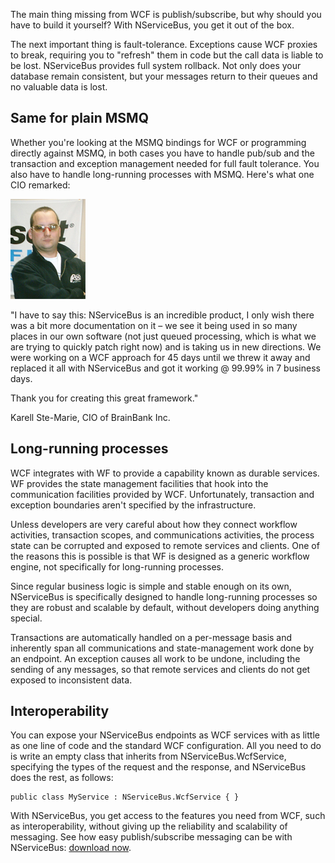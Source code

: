 <!--
title: "NServiceBus And WCF"
tags: ""
summary: "<p>The main thing missing from WCF is publish/subscribe, but why should you have to build it yourself? With NServiceBus, you get it out of the box.</p>
<p>The next important thing is fault-tolerance. Exceptions cause WCF proxies to break, requiring you to &quot;refresh&quot; them in code but the call data is liable to be lost. NServiceBus provides full system rollback. Not only does your database remain consistent, but your messages return to their queues and no valuable data is lost.</p>
"
-->

The main thing missing from WCF is publish/subscribe, but why should you have to build it yourself? With NServiceBus, you get it out of the box.

The next important thing is fault-tolerance. Exceptions cause WCF proxies to break, requiring you to "refresh" them in code but the call data is liable to be lost. NServiceBus provides full system rollback. Not only does your database remain consistent, but your messages return to their queues and no valuable data is lost.

Same for plain MSMQ
-------------------

Whether you're looking at the MSMQ bindings for WCF or programming directly against MSMQ, in both cases you have to handle pub/sub and the transaction and exception management needed for full fault tolerance. You also have to handle long-running processes with MSMQ. Here's what one CIO remarked:

![Karell Ste-Marie, CIO of BrainBank Inc](karell_Ste_Marie.jpg "Karell Ste-Marie, CIO of BrainBank Inc")


"I have to say this: NServiceBus is an incredible product, I only wish there was a bit more documentation on it – we see it being used in so many places in our own software (not just queued processing, which is what we are trying to quickly patch right now) and is taking us in new directions. We were working on a WCF approach for 45 days until we threw it away and replaced it all with NServiceBus and got it working @ 99.99% in 7 business days.

Thank you for creating this great framework."

Karell Ste-Marie, CIO of BrainBank Inc.



Long-running processes
----------------------

WCF integrates with WF to provide a capability known as durable services. WF provides the state management facilities that hook into the communication facilities provided by WCF. Unfortunately, transaction and exception boundaries aren't specified by the infrastructure.

Unless developers are very careful about how they connect workflow activities, transaction scopes, and communications activities, the process state can be corrupted and exposed to remote services and clients. One of the reasons this is possible is that WF is designed as a generic workflow engine, not specifically for long-running processes.

Since regular business logic is simple and stable enough on its own, NServiceBus is specifically designed to handle long-running processes so they are robust and scalable by default, without developers doing anything special.

Transactions are automatically handled on a per-message basis and inherently span all communications and state-management work done by an endpoint. An exception causes all work to be undone, including the sending of any messages, so that remote services and clients do not get exposed to inconsistent data.


Interoperability
----------------

You can expose your NServiceBus endpoints as WCF services with as little as one line of code and the standard WCF configuration. All you need to do is write an empty class that inherits from NServiceBus.WcfService, specifying the types of the request and the response, and NServiceBus does the rest, as follows:

    public class MyService : NServiceBus.WcfService { }

With NServiceBus, you get access to the features you need from WCF, such as interoperability, without giving up the reliability and scalability of messaging. See how easy publish/subscribe messaging can be with NServiceBus: [download now](/downloads).

